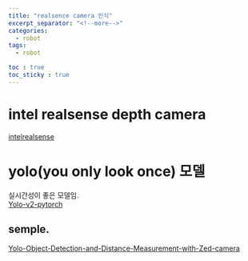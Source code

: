 ```yaml
---
title: "realsence camera 인식"
excerpt_separator: "<!--more-->"
categories:
  - robot
tags:
  - robot

toc : true
toc_sticky : true
---
```


# intel realsense depth camera
[intelrealsense](https://www.intelrealsense.com/depth-camera-d415/)    

# yolo(you only look once) 모델
실시간성이 좋은 모델임.    
[Yolo-v2-pytorch](https://github.com/uvipen/Yolo-v2-pytorch)    


## semple. 
[Yolo-Object-Detection-and-Distance-Measurement-with-Zed-camera](https://github.com/MehmetOKUYAR/Yolo-Object-Detection-and-Distance-Measurement-with-Zed-camera)
